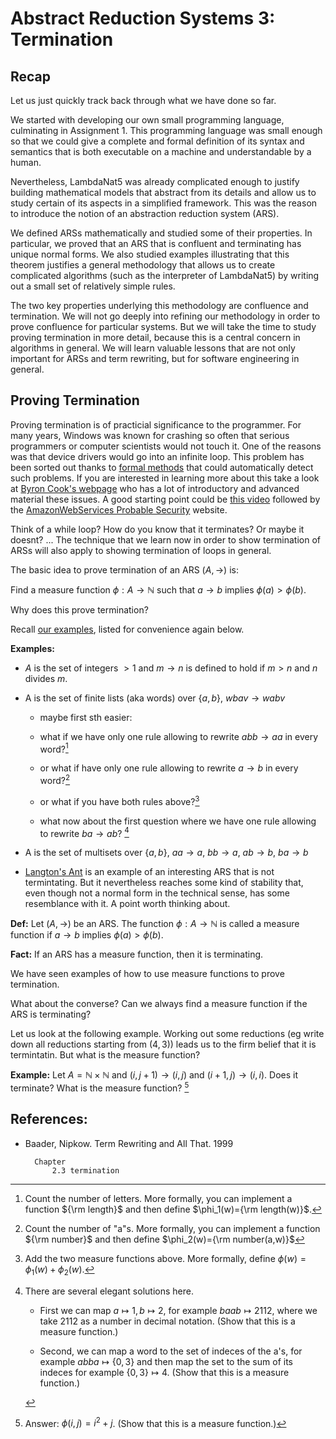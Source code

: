 # Abstract Reduction Systems 3: Termination

## Recap

Let us just quickly track back through what we have done so far.

We started with developing our own small programming language, culminating in Assignment 1. This programming language was small enough so that we could give a complete and formal definition of its syntax and semantics that is both executable on a machine and understandable by a human. 

Nevertheless, LambdaNat5 was already complicated enough to justify building mathematical models that abstract from its details and allow us to study certain of its aspects in a simplified framework. This was the reason to introduce the notion of an abstraction reduction system (ARS).

We defined ARSs mathematically and studied some of their properties. In particular, we proved that an ARS that is confluent and terminating has unique normal forms. We also studied examples illustrating that this theorem justifies a general methodology that allows us to create complicated algorithms (such as the interpreter of LambdaNat5) by writing out a small set of relatively simple rules.

The two key properties underlying this methodology are confluence and termination. We will not go deeply into refining our methodology in order to prove confluence for particular systems. But we will take the time to study proving termination in more detail, because this is a central concern in algorithms in general. We will learn valuable lessons that are not only important for ARSs and term rewriting, but for software engineering in general.


## Proving Termination

Proving termination is of practicial significance to the programmer. For many years, Windows was known for crashing so often that serious  programmers or computer scientists would not touch it. One of the reasons was that device drivers would go into an infinite loop. This problem has been sorted out thanks to [formal methods](https://web.archive.org/web/20120825085504/http://research.microsoft.com:80/en-us/um/cambridge/projects/terminator/) that could automatically detect such problems. If you are interested in learning more about this take a look at [Byron Cook's webpage](http://www0.cs.ucl.ac.uk/staff/b.cook/) who has a lot of introductory and advanced material these issues. A good starting point could be [this video](https://www.youtube.com/watch?time_continue=445&v=J9Da3VsLH44) followed by the [AmazonWebServices Probable Security](https://aws.amazon.com/security/provable-security/) website.

Think of a while loop? How do you know that it terminates? Or maybe it doesnt? ... The technique that we learn now in order to show termination of ARSs will also apply to showing termination of loops in general. 

The basic idea to prove termination of an ARS $(A,\to)$ is:

Find a measure function $\phi: A \to \mathbb N$ such that $a\to b$ implies $\phi(a)>\phi(b)$.

Why does this prove termination?

Recall [our examples](https://hackmd.io/@m5rnD-8SSPuuSHTKgXvMjg/r1D5VMedS#Examples-and-Exercises), listed for convenience again below.

**Examples:**

- $A$ is the set of integers $> 1$ and  $m\to n$ is defined to hold if $m>n$ and $n$ divides $m$.

- A is the set of finite lists (aka words) over $\{a,b\}$, $wbav\to wabv$

  - maybe first sth easier:

  - what if we have only one rule allowing to rewrite  $abb\to aa$ in every word?[^answerabb] 
  
  - or what if have only one rule allowing to rewrite  $a\to b$ in every word?[^answerab]
  
  - or what if you have both rules above?[^answerboth]

  - what now about the first question where we have one rule allowing to rewrite $ba\to ab$? [^answerbaab]

- A is the set of multisets over $\{a,b\}$, $aa\to a$, $bb\to a$, $ab\to b$, $ba\to b$

- [Langton's Ant](https://kartoweb.itc.nl/kobben/D3tests/LangstonsAnt/) is an example of an interesting ARS that is not termintating. But it nevertheless reaches some kind of stability that, even though not a normal form in the technical sense, has some resemblance with it. A point worth thinking about.




**Def:** Let $(A,\to)$ be an ARS. The function $\phi: A \to \mathbb N$ is called a measure function if $a\to b$ implies $\phi(a)>\phi(b)$.

**Fact:** If an ARS has a measure function, then it is terminating.

We have seen examples of how to use measure functions to prove termination.

What about the converse? Can we always find a measure function if the ARS is terminating?

Let us look at the following example. Working out some reductions (eg write down all reductions starting from $(4,3)$) leads us to the firm belief that it is termintatin. But what is the measure function?

**Example:** Let $A=\mathbb N\times \mathbb N$ and $(i,j+1)\to (i,j)$ and $(i+1,j)\to (i,i)$. Does it terminate? What is the measure function? [^answer] 




## References:
- Baader, Nipkow. Term Rewriting and All That. 1999
        
        Chapter 
			2.3 termination


[^answerabb]: Count the number of letters. More formally, you can implement a function ${\rm length}$ and then define $\phi_1(w)={\rm length(w)}$.

[^answerab]: Count the number of "a"s. More formally, you can implement a function ${\rm number}$ and then define $\phi_2(w)={\rm number(a,w)}$

[^answerboth]: Add the two measure functions above. More formally, define $\phi(w)=\phi_1(w)+\phi_2(w)$.

[^answerbaab]: There are several elegant solutions here. 

    - First we can map $a\mapsto 1, b\mapsto 2$, for example $baab\mapsto 2112$, where we take 2112 as a number in decimal notation. (Show that this is a measure function.)
    
    - Second, we can map a word to the set of indeces of the a's, for example $abba\mapsto \{0,3\}$ and then map the set to the sum of its indeces for example $\{0,3\}\mapsto 4$. (Show that this is a measure function.)

[^answer]: Answer: $\phi(i,j)=i^2+j$. (Show that this is a measure function.)

